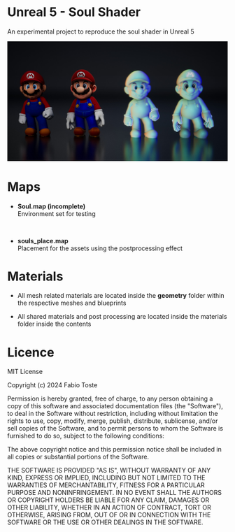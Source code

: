 # Unreal 5 - Soul Shader

An experimental project to reproduce the soul shader in Unreal 5

![Soul - Unreal!](/Images/fabio-toste-highresscreenshot00005.jpg "Example Scene")

# Maps

- **Soul.map (incomplete)**<br>
  Environment set for testing

<br>

- **souls_place.map**<br>
  Placement for the assets using the postprocessing effect

# Materials

- All mesh related materials are located inside the **geometry** folder within the respective meshes and blueprints

- All shared materials and post processing are located inside the materials folder inside the contents

# Licence

MIT License

Copyright (c) 2024 Fabio Toste

Permission is hereby granted, free of charge, to any person obtaining a copy
of this software and associated documentation files (the "Software"), to deal
in the Software without restriction, including without limitation the rights
to use, copy, modify, merge, publish, distribute, sublicense, and/or sell
copies of the Software, and to permit persons to whom the Software is
furnished to do so, subject to the following conditions:

The above copyright notice and this permission notice shall be included in all
copies or substantial portions of the Software.

THE SOFTWARE IS PROVIDED "AS IS", WITHOUT WARRANTY OF ANY KIND, EXPRESS OR
IMPLIED, INCLUDING BUT NOT LIMITED TO THE WARRANTIES OF MERCHANTABILITY,
FITNESS FOR A PARTICULAR PURPOSE AND NONINFRINGEMENT. IN NO EVENT SHALL THE
AUTHORS OR COPYRIGHT HOLDERS BE LIABLE FOR ANY CLAIM, DAMAGES OR OTHER
LIABILITY, WHETHER IN AN ACTION OF CONTRACT, TORT OR OTHERWISE, ARISING FROM,
OUT OF OR IN CONNECTION WITH THE SOFTWARE OR THE USE OR OTHER DEALINGS IN THE
SOFTWARE.
